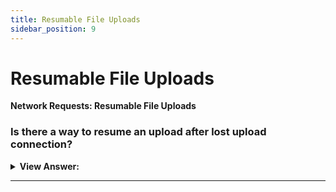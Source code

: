 ```yaml
---
title: Resumable File Uploads
sidebar_position: 9
---
```


# Resumable File Uploads

**Network Requests: Resumable File Uploads**

<head>
  <title>Resumable File Uploads - JavaScript Interview Questions & Answers</title>
  <meta charSet="utf-8" />
</head>

### Is there a way to resume an upload after lost upload connection?

<details>
  <summary><strong>View Answer:</strong></summary>
  <div>
  <div><strong>Interview Response:</strong> There is no built-in option for that, but we have the pieces to implement it. Resumable uploads should come with upload progress indication, as we expect big files (if we may need to resume). So, as fetch does not allow to track upload progress, we can use XMLHttpRequest.
    </div>
  </div>
</details>

---
